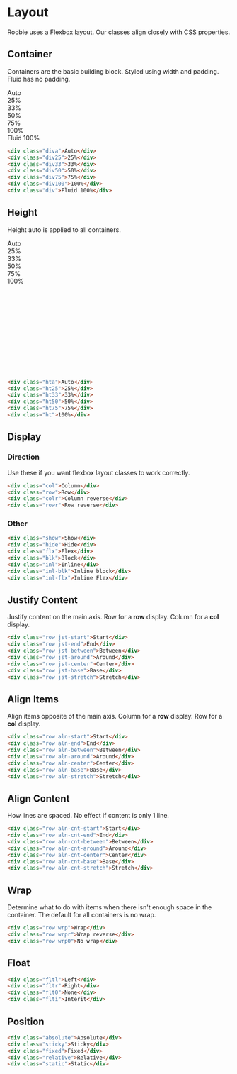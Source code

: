 
# Layout
Roobie uses a Flexbox layout.  Our classes align closely with CSS properties.

## Container
Containers are the basic building block.  Styled using width and padding.  Fluid has no padding.
<div class="div col aln-start txtc col-spacer">
    <div class="diva bg2">Auto</div>
    <div class="div25 bg2">25%</div>
    <div class="div33 bg2">33%</div>
    <div class="div50 bg2">50%</div>
    <div class="div75 bg2">75%</div>
    <div class="div100 bg2">100%</div>
    <div class="div bg2">Fluid 100%</div>
</div>

```html
<div class="diva">Auto</div>
<div class="div25">25%</div>
<div class="div33">33%</div>
<div class="div50">50%</div>
<div class="div75">75%</div>
<div class="div100">100%</div>
<div class="div">Fluid 100%</div>
```

## Height
Height auto is applied to all containers.
<div class="div row row-spacer" style="height: 300px">
    <div class="hta bg2">Auto</div>
    <div class="ht25 bg2">25%</div>
    <div class="ht33 bg2">33%</div>
    <div class="ht50 bg2">50%</div>
    <div class="ht75 bg2">75%</div>
    <div class="ht bg2">100%</div>
</div>

```html
<div class="hta">Auto</div>
<div class="ht25">25%</div>
<div class="ht33">33%</div>
<div class="ht50">50%</div>
<div class="ht75">75%</div>
<div class="ht">100%</div>
```

## Display

### Direction
Use these if you want flexbox layout classes to work correctly.
```html
<div class="col">Column</div>
<div class="row">Row</div>
<div class="colr">Column reverse</div>
<div class="rowr">Row reverse</div>
```

### Other
```html
<div class="show">Show</div>
<div class="hide">Hide</div>
<div class="flx">Flex</div>
<div class="blk">Block</div>
<div class="inl">Inline</div>
<div class="inl-blk">Inline block</div>
<div class="inl-flx">Inline Flex</div>
```

## Justify Content
Justify content on the main axis.  Row for a **row** display.  Column for a **col** display.
```html
<div class="row jst-start">Start</div>
<div class="row jst-end">End</div>
<div class="row jst-between">Between</div>
<div class="row jst-around">Around</div>
<div class="row jst-center">Center</div>
<div class="row jst-base">Base</div>
<div class="row jst-stretch">Stretch</div>
```

## Align Items
Align items opposite of the main axis.  Column for a **row** display.  Row for a **col** display.
```html
<div class="row aln-start">Start</div>
<div class="row aln-end">End</div>
<div class="row aln-between">Between</div>
<div class="row aln-around">Around</div>
<div class="row aln-center">Center</div>
<div class="row aln-base">Base</div>
<div class="row aln-stretch">Stretch</div>
```

## Align Content
How lines are spaced.  No effect if content is only 1 line.
```html
<div class="row aln-cnt-start">Start</div>
<div class="row aln-cnt-end">End</div>
<div class="row aln-cnt-between">Between</div>
<div class="row aln-cnt-around">Around</div>
<div class="row aln-cnt-center">Center</div>
<div class="row aln-cnt-base">Base</div>
<div class="row aln-cnt-stretch">Stretch</div>
```

## Wrap
Determine what to do with items when there isn't enough space in the container.  The default for all containers is no wrap.
```html
<div class="row wrp">Wrap</div>
<div class="row wrpr">Wrap reverse</div>
<div class="row wrp0">No wrap</div>
```

## Float
```html
<div class="fltl">Left</div>
<div class="fltr">Right</div>
<div class="flt0">None</div>
<div class="flti">Interit</div>
```

## Position
```html
<div class="absolute">Absolute</div>
<div class="sticky">Sticky</div>
<div class="fixed">Fixed</div>
<div class="relative">Relative</div>
<div class="static">Static</div>
```